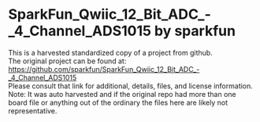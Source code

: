 
# SparkFun_Qwiic_12_Bit_ADC_-_4_Channel_ADS1015 by sparkfun  
This is a harvested standardized copy of a project from github.  
The original project can be found at:  
https://github.com/sparkfun/SparkFun_Qwiic_12_Bit_ADC_-_4_Channel_ADS1015  
Please consult that link for additional, details, files, and license information.  
Note: It was auto harvested and if the original repo had more than one board file or anything out of the ordinary the files here are likely not representative.  
    